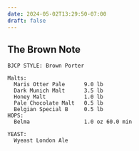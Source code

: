 ```yaml
---
date: 2024-05-02T13:29:50-07:00
draft: false
---
```

## The Brown Note ##
    BJCP STYLE: Brown Porter

    Malts:
      Maris Otter Pale      9.0 lb
      Dark Munich Malt      3.5 lb
      Honey Malt            1.0 lb
      Pale Chocolate Malt   0.5 lb
      Belgian Special B     0.5 lb
    HOPS:
      Belma                 1.0 oz 60.0 min
    
    YEAST:
      Wyeast London Ale
